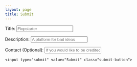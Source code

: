 ```yaml
---
layout: page
title: Submit
---
```

<form action="https://formspree.io/f/xeqnlqyk" method="POST">

  <label for="Title">Title:</label>
  <input type="text" name="name" placeholder="Flopstarter" required>

  <label for="Message">Description:</label>
  <input type="text" name="description" rows="20" cols="20" id="Message" placeholder="A platform for bad ideas" required>

  <label for="Email">Contact (Optional):</label>
  <input type="email" name="replyto"  id="Email" placeholder="If you would like to be credited or raise funds">
  <input type="hidden" name="_next" value="http://flopstarter.com/thanks/" />

    <input type="submit" value="Submit" class="submit-button">
</form>
